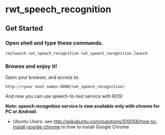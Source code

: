 rwt_speech_recognition
=================

## Get Started

### Open shell and type these commands.

```
roslaunch rwt_speech_recognition rwt_speech_recognition.launch
```

### Browse and enjoy it!

Open your browser, and access to:

`http://<your host name>:8000/rwt_speech_recognition/`

And now you can use speech-to-text service with ROS!

__Note: speech recognition service is now available only with chrome for PC or Android.__

- Ubuntu Users: see http://askubuntu.com/questions/510056/how-to-install-google-chrome to how to install Google Chrome
